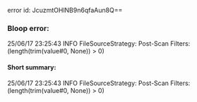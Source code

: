 error id: JcuzmtOHlNB9n6qfaAun8Q==
### Bloop error:

25/06/17 23:25:43 INFO FileSourceStrategy: Post-Scan Filters: (length(trim(value#0, None)) > 0)
#### Short summary: 

25/06/17 23:25:43 INFO FileSourceStrategy: Post-Scan Filters: (length(trim(value#0, None)) > 0)